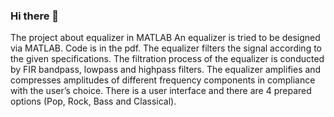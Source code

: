 ### Hi there 👋
The project about equalizer in MATLAB
An equalizer is tried to be designed via MATLAB.
Code is in the pdf.
The equalizer filters the signal 
according to the given specifications. The filtration process of the equalizer is conducted by 
FIR bandpass, lowpass and highpass filters. The equalizer amplifies and compresses 
amplitudes of different frequency components in compliance with the user’s choice. 
There is a user interface and there are 4 prepared options (Pop, Rock, Bass and 
Classical).

